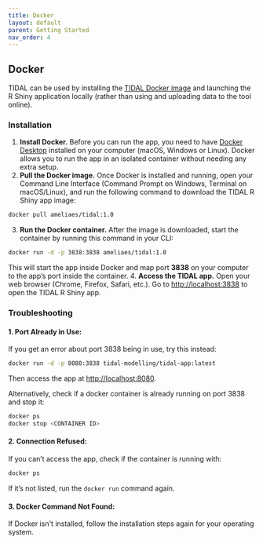 ```yaml
---
title: Docker
layout: default
parent: Getting Started
nav_order: 4
---
```


## Docker

TIDAL can be used by installing the [TIDAL Docker image](https://hub.docker.com/r/ameliaes/tidal/) and launching the R Shiny application locally (rather than using and uploading data to the tool online).

### Installation

1. **Install Docker.** Before you can run the app, you need to have [Docker Desktop](https://www.docker.com/get-started/) installed on your computer (macOS, Windows or Linux). Docker allows you to run the app in an isolated container without needing any extra setup.
2. **Pull the Docker image.** Once Docker is installed and running, open your Command Line Interface (Command Prompt on Windows, Terminal on macOS/Linux), and run the following command to download the TIDAL R Shiny app image:
```bash
docker pull ameliaes/tidal:1.0
```
3. **Run the Docker container.** After the image is downloaded, start the container by running this command in your CLI:
```bash
docker run -d -p 3838:3838 ameliaes/tidal:1.0   
```
This will start the app inside Docker and map port **3838** on your computer to the app’s port inside the container.
4. **Access the TIDAL app.** Open your web browser (Chrome, Firefox, Safari, etc.). Go to [http://localhost:3838](http://localhost:3838) to open the TIDAL R Shiny app.

### Troubleshooting

#### 1. Port Already in Use:
   If you get an error about port 3838 being in use, try this instead:
   ```bash
   docker run -d -p 8080:3838 tidal-modelling/tidal-app:latest
   ```
   Then access the app at [http://localhost:8080](http://localhost:8080).

   Alternatively, check if a docker container is already running on port 3838 and stop it:
   ```bash
   docker ps
   docker stop <CONTAINER ID>
   ```

#### 2. Connection Refused:
   If you can’t access the app, check if the container is running with:
   ```bash
   docker ps
   ```
   If it’s not listed, run the `docker run` command again.

#### 3. Docker Command Not Found:
   If Docker isn't installed, follow the installation steps again for your operating system.

